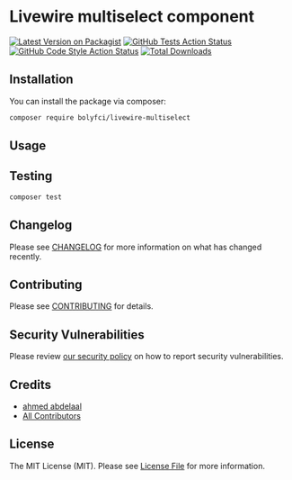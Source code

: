 # Livewire multiselect component

[![Latest Version on Packagist](https://img.shields.io/packagist/v/bolyfci/livewire-multiselect.svg?style=flat-square)](https://packagist.org/packages/bolyfci/livewire-multiselect)
[![GitHub Tests Action Status](https://img.shields.io/github/workflow/status/bolyfci/livewire-multiselect/run-tests?label=tests)](https://github.com/bolyfci/livewire-multiselect/actions?query=workflow%3ATests+branch%3Amaster)
[![GitHub Code Style Action Status](https://img.shields.io/github/workflow/status/bolyfci/livewire-multiselect/Check%20&%20fix%20styling?label=code%20style)](https://github.com/bolyfci/livewire-multiselect/actions?query=workflow%3A"Check+%26+fix+styling"+branch%3Amaster)
[![Total Downloads](https://img.shields.io/packagist/dt/bolyfci/livewire-multiselect.svg?style=flat-square)](https://packagist.org/packages/bolyfci/livewire-multiselect)




## Installation

You can install the package via composer:

```bash
composer require bolyfci/livewire-multiselect
```
## Usage



## Testing

```bash
composer test
```

## Changelog

Please see [CHANGELOG](CHANGELOG.md) for more information on what has changed recently.

## Contributing

Please see [CONTRIBUTING](.github/CONTRIBUTING.md) for details.

## Security Vulnerabilities

Please review [our security policy](../../security/policy) on how to report security vulnerabilities.

## Credits

- [ahmed abdelaal](https://github.com/ahmedabdelaal)
- [All Contributors](../../contributors)

## License

The MIT License (MIT). Please see [License File](LICENSE.md) for more information.

